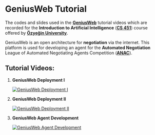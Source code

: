 # **GeniusWeb Tutorial**
The codes and slides used in the **[GeniusWeb](https://tracinsy.ewi.tudelft.nl/pubtrac/GeniusWeb "GeniusWeb")** tutorial videos which are recorded for the **Introduction to Artificial Intelligence** (**[CS 451](https://faculty.ozyegin.edu.tr/reyhanaydogan/teaching/ "CS 451")**) course offered by **[Özyeğin University](https://www.ozyegin.edu.tr/en "Özyeğin University")**. 

GeniusWeb is an open architecture for **negotiation** via the internet. This platform is used for developing an agent for the **Automated Negotiation** League of Automated Negotiating Agents Competition (**[ANAC](http://web.tuat.ac.jp/~katfuji/ANAC2021/ "ANAC")**).

## **Tutorial Videos:**

1. **GeniusWeb Deployment I**

    [![GeniusWeb Deployment I](https://img.youtube.com/vi/TkmVc0xK_V8/0.jpg)](https://www.youtube.com/watch?v=TkmVc0xK_V8)

2. **GeniusWeb Deployment II**

    [![GeniusWeb Deployment II](https://img.youtube.com/vi/_7KKYr_5AOM/0.jpg)](https://www.youtube.com/watch?v=_7KKYr_5AOM)

2. **GeniusWeb Agent Development**

    [![GeniusWeb Agent Development](https://img.youtube.com/vi/-wmbwdIBLvg/0.jpg)](https://www.youtube.com/watch?v=-wmbwdIBLvg)

